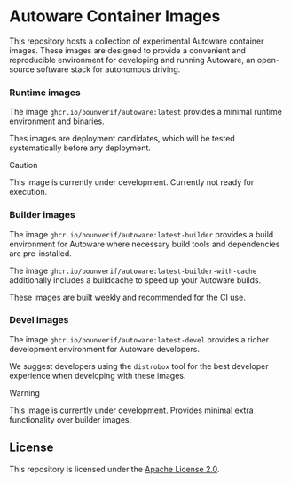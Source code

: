 # Autoware Container Images

This repository hosts a collection of experimental Autoware container images. These images are designed to provide a convenient and reproducible environment for developing and running Autoware, an open-source software stack for autonomous driving.

### Runtime images

The image `ghcr.io/bounverif/autoware:latest` provides a minimal runtime environment and binaries. 

Thes images are deployment candidates, which will be tested systematically before any deployment. 

> [!CAUTION]
> This image is currently under development. Currently not ready for execution.

### Builder images

The image `ghcr.io/bounverif/autoware:latest-builder` provides a build environment for Autoware where necessary build tools and dependencies are pre-installed. 

The image `ghcr.io/bounverif/autoware:latest-builder-with-cache` additionally includes a buildcache to speed up your Autoware builds.

These images are built weekly and recommended for the CI use.

### Devel images

The image `ghcr.io/bounverif/autoware:latest-devel` provides a richer development environment for Autoware developers. 

We suggest developers using the `distrobox` tool for the best developer experience when developing with these images.

> [!WARNING]
> This image is currently under development. Provides minimal extra functionality over builder images.

## License

This repository is licensed under the [Apache License 2.0](LICENSE).
